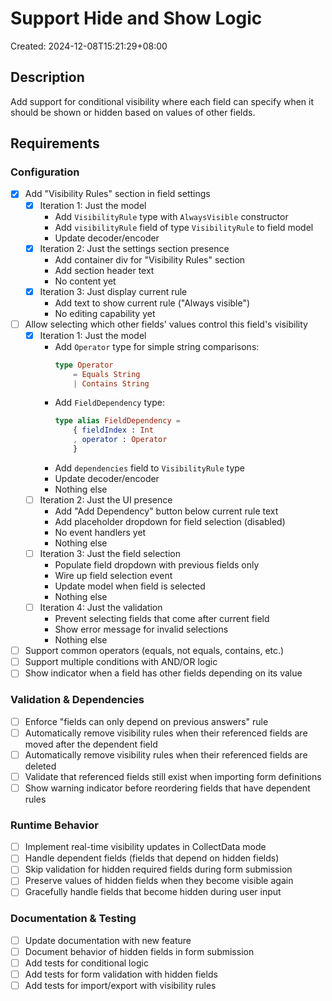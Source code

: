 # Support Hide and Show Logic

Created: 2024-12-08T15:21:29+08:00

## Description

Add support for conditional visibility where each field can specify when it should be shown or hidden based on values of other fields.

## Requirements

### Configuration
- [x] Add "Visibility Rules" section in field settings
    - [x] Iteration 1: Just the model
        - Add `VisibilityRule` type with `AlwaysVisible` constructor
        - Add `visibilityRule` field of type `VisibilityRule` to field model
        - Update decoder/encoder
    - [x] Iteration 2: Just the settings section presence
        - Add container div for "Visibility Rules" section
        - Add section header text
        - No content yet
    - [x] Iteration 3: Just display current rule
        - Add text to show current rule ("Always visible")
        - No editing capability yet
- [ ] Allow selecting which other fields' values control this field's visibility
    - [x] Iteration 1: Just the model
        - Add `Operator` type for simple string comparisons:
          ```elm
          type Operator
              = Equals String
              | Contains String
          ```
        - Add `FieldDependency` type:
          ```elm
          type alias FieldDependency =
              { fieldIndex : Int
              , operator : Operator
              }
          ```
        - Add `dependencies` field to `VisibilityRule` type
        - Update decoder/encoder
        - Nothing else
    - [ ] Iteration 2: Just the UI presence
        - Add "Add Dependency" button below current rule text
        - Add placeholder dropdown for field selection (disabled)
        - No event handlers yet
        - Nothing else
    - [ ] Iteration 3: Just the field selection
        - Populate field dropdown with previous fields only
        - Wire up field selection event
        - Update model when field is selected
        - Nothing else
    - [ ] Iteration 4: Just the validation
        - Prevent selecting fields that come after current field
        - Show error message for invalid selections
        - Nothing else
- [ ] Support common operators (equals, not equals, contains, etc.)
- [ ] Support multiple conditions with AND/OR logic
- [ ] Show indicator when a field has other fields depending on its value

### Validation & Dependencies
- [ ] Enforce "fields can only depend on previous answers" rule
- [ ] Automatically remove visibility rules when their referenced fields are moved after the dependent field
- [ ] Automatically remove visibility rules when their referenced fields are deleted
- [ ] Validate that referenced fields still exist when importing form definitions
- [ ] Show warning indicator before reordering fields that have dependent rules

### Runtime Behavior
- [ ] Implement real-time visibility updates in CollectData mode
- [ ] Handle dependent fields (fields that depend on hidden fields)
- [ ] Skip validation for hidden required fields during form submission
- [ ] Preserve values of hidden fields when they become visible again
- [ ] Gracefully handle fields that become hidden during user input

### Documentation & Testing
- [ ] Update documentation with new feature
- [ ] Document behavior of hidden fields in form submission
- [ ] Add tests for conditional logic
- [ ] Add tests for form validation with hidden fields
- [ ] Add tests for import/export with visibility rules
